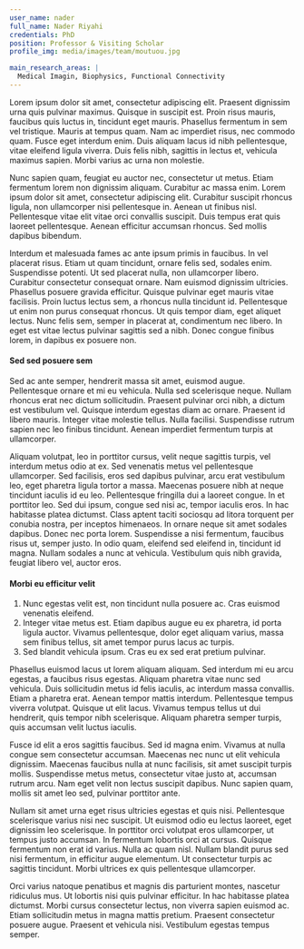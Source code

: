 ```yaml
---
user_name: nader
full_name: Nader Riyahi
credentials: PhD
position: Professor & Visiting Scholar
profile_img: media/images/team/moutuou.jpg

main_research_areas: |
  Medical Imagin, Biophysics, Functional Connectivity
---
```


Lorem ipsum dolor sit amet, consectetur adipiscing elit. Praesent dignissim urna quis pulvinar maximus. Quisque in suscipit est. Proin risus mauris, faucibus quis luctus in, tincidunt eget mauris. Phasellus fermentum in sem vel tristique. Mauris at tempus quam. Nam ac imperdiet risus, nec commodo quam. Fusce eget interdum enim. Duis aliquam lacus id nibh pellentesque, vitae eleifend ligula viverra. Duis felis nibh, sagittis in lectus et, vehicula maximus sapien. Morbi varius ac urna non molestie.

Nunc sapien quam, feugiat eu auctor nec, consectetur ut metus. Etiam fermentum lorem non dignissim aliquam. Curabitur ac massa enim. Lorem ipsum dolor sit amet, consectetur adipiscing elit. Curabitur suscipit rhoncus ligula, non ullamcorper nisi pellentesque in. Aenean ut finibus nisl. Pellentesque vitae elit vitae orci convallis suscipit. Duis tempus erat quis laoreet pellentesque. Aenean efficitur accumsan rhoncus. Sed mollis dapibus bibendum.

Interdum et malesuada fames ac ante ipsum primis in faucibus. In vel placerat risus. Etiam ut quam tincidunt, ornare felis sed, sodales enim. Suspendisse potenti. Ut sed placerat nulla, non ullamcorper libero. Curabitur consectetur consequat ornare. Nam euismod dignissim ultricies. Phasellus posuere gravida efficitur. Quisque pulvinar eget mauris vitae facilisis. Proin luctus lectus sem, a rhoncus nulla tincidunt id. Pellentesque ut enim non purus consequat rhoncus. Ut quis tempor diam, eget aliquet lectus. Nunc felis sem, semper in placerat at, condimentum nec libero. In eget est vitae lectus pulvinar sagittis sed a nibh. Donec congue finibus lorem, in dapibus ex posuere non.

#### Sed sed posuere sem

Sed ac ante semper, hendrerit massa sit amet, euismod augue. Pellentesque ornare et mi eu vehicula. Nulla sed scelerisque neque. Nullam rhoncus erat nec dictum sollicitudin. Praesent pulvinar orci nibh, a dictum est vestibulum vel. Quisque interdum egestas diam ac ornare. Praesent id libero mauris. Integer vitae molestie tellus. Nulla facilisi. Suspendisse rutrum sapien nec leo finibus tincidunt. Aenean imperdiet fermentum turpis at ullamcorper.

Aliquam volutpat, leo in porttitor cursus, velit neque sagittis turpis, vel interdum metus odio at ex. Sed venenatis metus vel pellentesque ullamcorper. Sed facilisis, eros sed dapibus pulvinar, arcu erat vestibulum leo, eget pharetra ligula tortor a massa. Maecenas posuere nibh at neque tincidunt iaculis id eu leo. Pellentesque fringilla dui a laoreet congue. In et porttitor leo. Sed dui ipsum, congue sed nisi ac, tempor iaculis eros. In hac habitasse platea dictumst. Class aptent taciti sociosqu ad litora torquent per conubia nostra, per inceptos himenaeos. In ornare neque sit amet sodales dapibus. Donec nec porta lorem. Suspendisse a nisi fermentum, faucibus risus ut, semper justo. In odio quam, eleifend sed eleifend in, tincidunt id magna. Nullam sodales a nunc at vehicula. Vestibulum quis nibh gravida, feugiat libero vel, auctor eros.

#### Morbi eu efficitur velit

1. Nunc egestas velit est, non tincidunt nulla posuere ac. Cras euismod venenatis eleifend.
2. Integer vitae metus est. Etiam dapibus augue eu ex pharetra, id porta ligula auctor. Vivamus pellentesque, dolor eget aliquam varius, massa sem finibus tellus, sit amet tempor purus lacus ac turpis.
3. Sed blandit vehicula ipsum. Cras eu ex sed erat pretium pulvinar.

Phasellus euismod lacus ut lorem aliquam aliquam. Sed interdum mi eu arcu egestas, a faucibus risus egestas. Aliquam pharetra vitae nunc sed vehicula. Duis sollicitudin metus id felis iaculis, ac interdum massa convallis. Etiam a pharetra erat. Aenean tempor mattis interdum. Pellentesque tempus viverra volutpat. Quisque ut elit lacus. Vivamus tempus tellus ut dui hendrerit, quis tempor nibh scelerisque. Aliquam pharetra semper turpis, quis accumsan velit luctus iaculis.

Fusce id elit a eros sagittis faucibus. Sed id magna enim. Vivamus at nulla congue sem consectetur accumsan. Maecenas nec nunc ut elit vehicula dignissim. Maecenas faucibus nulla at nunc facilisis, sit amet suscipit turpis mollis. Suspendisse metus metus, consectetur vitae justo at, accumsan rutrum arcu. Nam eget velit non lectus suscipit dapibus. Nunc sapien quam, mollis sit amet leo sed, pulvinar porttitor ante.

Nullam sit amet urna eget risus ultricies egestas et quis nisi. Pellentesque scelerisque varius nisi nec suscipit. Ut euismod odio eu lectus laoreet, eget dignissim leo scelerisque. In porttitor orci volutpat eros ullamcorper, ut tempus justo accumsan. In fermentum lobortis orci at cursus. Quisque fermentum non erat id varius. Nulla ac quam nisl. Nullam blandit purus sed nisi fermentum, in efficitur augue elementum. Ut consectetur turpis ac sagittis tincidunt. Morbi ultrices ex quis pellentesque ullamcorper.

Orci varius natoque penatibus et magnis dis parturient montes, nascetur ridiculus mus. Ut lobortis nisi quis pulvinar efficitur. In hac habitasse platea dictumst. Morbi cursus consectetur lectus, non viverra sapien euismod ac. Etiam sollicitudin metus in magna mattis pretium. Praesent consectetur posuere augue. Praesent et vehicula nisi. Vestibulum egestas tempus semper.
